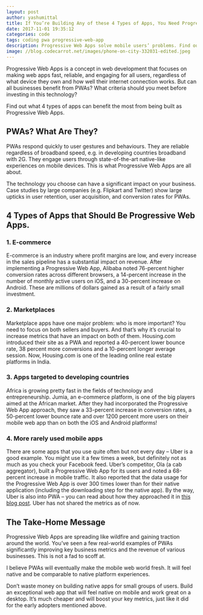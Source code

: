 ```yaml
---
layout: post
author: yashumittal
title: If You’re Building Any of these 4 Types of Apps, You Need Progressive Web Apps
date: 2017-11-01 19:35:12
categories: code
tags: coding pwa progressive-web-app
description: Progressive Web Apps solve mobile users’ problems. Find out what types of apps can gain the most through PWA.
image: //blog.codecarrot.net/images/phone-on-city-332031-edited.jpeg
---
```


Progressive Web Apps is a concept in web development that focuses on making web apps fast, reliable, and engaging for all users, regardless of what device they own and how well their internet connection works. But can all businesses benefit from PWAs? What criteria should you meet before investing in this technology?

Find out what 4 types of apps can benefit the most from being built as Progressive Web Apps.

## PWAs? What Are They?

PWAs respond quickly to user gestures and behaviours. They are reliable regardless of broadband speed, e.g. in developing countries broadband with 2G. They engage users through state-of-the-art native-like experiences on mobile devices. This is what Progressive Web Apps are all about.

The technology you choose can have a significant impact on your business. Case studies by large companies (e.g. Flipkart and Twitter) show large upticks in user retention, user acquisition, and conversion rates for PWAs.

## 4 Types of Apps that Should Be Progressive Web Apps.

### 1. E-commerce

E-commerce is an industry where profit margins are low, and every increase in the sales pipeline has a substantial impact on revenue. After implementing a Progressive Web App, Alibaba noted 76-percent higher conversion rates across different browsers, a 14-percent increase in the number of monthly active users on iOS, and a 30-percent increase on Android. These are millions of dollars gained as a result of a fairly small investment.

### 2. Marketplaces

Marketplace apps have one major problem: who is more important? You need to focus on both sellers and buyers. And that’s why it’s crucial to increase metrics that have an impact on both of them. Housing.com introduced their site as a PWA and reported a 40-percent lower bounce rate, 38 percent more conversions and a 10-percent longer average session. Now, Housing.com is one of the leading online real estate platforms in India.

### 3. Apps targeted to developing countries

Africa is growing pretty fast in the fields of technology and entrepreneurship. Jumia, an e-commerce platform, is one of the big players aimed at the African market. After they had incorporated the Progressive Web App approach, they saw a 33-percent increase in conversion rates, a 50-percent lower bounce rate and over 1200 percent more users on their mobile web app than on both the iOS and Android platforms!

### 4. More rarely used mobile apps

There are some apps that you use quite often but not every day – Uber is a good example. You might use it a few times a week, but definitely not as much as you check your Facebook feed. Uber’s competitor, Ola (a cab aggregator), built a Progressive Web App for its users and noted a 68-percent increase in mobile traffic. It also reported that the data usage for the Progressive Web App is over 300 times lower than for their native application (including the downloading step for the native app). By the way, Uber is also into PWA – you can read about how they approached it in [this blog post](//eng.uber.com/m-uber/). Uber has not shared the metrics as of now.

## The Take-Home Message

Progressive Web Apps are spreading like wildfire and gaining traction around the world. You’ve seen a few real-world examples of PWAs significantly improving key business metrics and the revenue of various businesses. This is not a fad to scoff at.

I believe PWAs will eventually make the mobile web world fresh. It will feel native and be comparable to native platform experiences.

Don’t waste money on building native apps for small groups of users. Build an exceptional web app that will feel native on mobile and work great on a desktop. It’s much cheaper and will boost your key metrics, just like it did for the early adopters mentioned above.